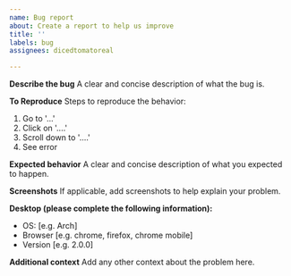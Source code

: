 ```yaml
---
name: Bug report
about: Create a report to help us improve
title: ''
labels: bug
assignees: dicedtomatoreal

---
```


**Describe the bug**
A clear and concise description of what the bug is.

**To Reproduce**
Steps to reproduce the behavior:
1. Go to '...'
2. Click on '....'
3. Scroll down to '....'
4. See error

**Expected behavior**
A clear and concise description of what you expected to happen.

**Screenshots**
If applicable, add screenshots to help explain your problem.

**Desktop (please complete the following information):**
 - OS: [e.g. Arch]
 - Browser [e.g. chrome, firefox, chrome mobile]
 - Version [e.g. 2.0.0]

**Additional context**
Add any other context about the problem here.
